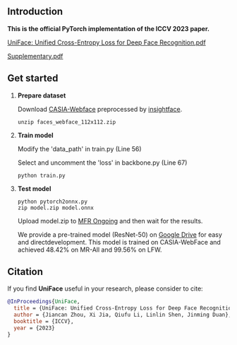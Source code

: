 ## Introduction

**This is the official PyTorch implementation of the ICCV 2023 paper.**

[UniFace: Unified Cross-Entropy Loss for Deep Face Recognition.pdf](paper/05138.pdf)

[Supplementary.pdf](paper/05138-supp.pdf)


## Get started

1. **Prepare dataset**

    Download [CASIA-Webface](https://drive.google.com/file/d/1KxNCrXzln0lal3N4JiYl9cFOIhT78y1l/view?usp=sharing) preprocessed by [insightface](https://github.com/deepinsight/insightface/blob/master/recognition/_datasets_/README.md).
    ```console
    unzip faces_webface_112x112.zip
    ```

2. **Train model**

    Modify the 'data_path' in train.py (Line 56)

    Select and uncomment the 'loss' in backbone.py (Line 67)
    ```console
    python train.py
    ```

4. **Test model**
    ```console
    python pytorch2onnx.py
    zip model.zip model.onnx
    ```
    Upload model.zip to [MFR Ongoing](http://iccv21-mfr.com/#/leaderboard/academic) and then wait for the results.

    We provide a pre-trained model (ResNet-50) on [Google Drive](https://drive.google.com/file/d/1vXZBy_NSG5-jtvsHkoeFVeaepRRE5Mo5/view?usp=drive_link) for easy and directdevelopment. This model is trained on CASIA-WebFace and achieved 48.42% on MR-All and 99.56% on LFW.

## Citation

If you find **UniFace** useful in your research, please consider to cite:

  ```bibtex
  @InProceedings{UniFace,
	title = {UniFace: Unified Cross-Entropy Loss for Deep Face Recognition},
	author = {Jiancan Zhou, Xi Jia, Qiufu Li, Linlin Shen, Jinming Duan},
	booktitle = {ICCV},
	year = {2023}
  }
  ```
